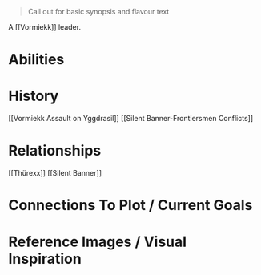 > Call out for basic synopsis and flavour text

A [[Vormiekk]] leader.
# Abilities

# History
[[Vormiekk Assault on Yggdrasil]]
[[Silent Banner-Frontiersmen Conflicts]]
# Relationships
[[Thürexx]]
[[Silent Banner]]

# Connections To Plot / Current Goals

# Reference Images / Visual Inspiration